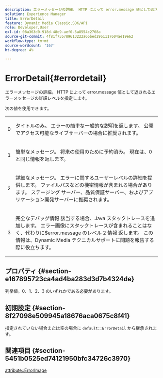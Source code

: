```yaml
---
description: エラーメッセージの詳細。 HTTP によって error.message 値として返されるエラーメッセージの詳細レベルを指定します。
solution: Experience Manager
title: ErrorDetail
feature: Dynamic Media Classic,SDK/API
role: Developer,User
exl-id: 08a363d0-918d-48e9-aef0-5a8554c2708a
source-git-commit: 4f81f755789613222a66bed2961117604ae19e62
workflow-type: tm+mt
source-wordcount: '167'
ht-degree: 4%

---
```


# ErrorDetail{#errordetail}

エラーメッセージの詳細。 HTTP によって error.message 値として返されるエラーメッセージの詳細レベルを指定します。

次の値を使用できます。

<table id="simpletable_26DC72727F224F2C8E97BF26619DB68B"> 
 <tr class="strow"> 
  <td class="stentry"> <p>0 </p></td> 
  <td class="stentry"> <p>タイトルのみ。 エラーの簡単な一般的な説明を返します。 公開でアクセス可能なライブサーバーの場合に推奨されます。 </p></td> 
 </tr> 
 <tr class="strow"> 
  <td class="stentry"> <p>1 </p></td> 
  <td class="stentry"> <p>簡単なメッセージ。 将来の使用のために予約済み。 現在は、0 と同じ情報を返します。 </p></td> 
 </tr> 
 <tr class="strow"> 
  <td class="stentry"> <p>2 </p></td> 
  <td class="stentry"> <p>詳細なメッセージ。 エラーに関するユーザーレベルの詳細を提供します。 ファイルパスなどの機密情報が含まれる場合があります。 ステージング サーバー、品質保証サーバー、およびアプリケーション開発サーバーに推奨されます。 </p></td> 
 </tr> 
 <tr class="strow"> 
  <td class="stentry"> <p>3 </p></td> 
  <td class="stentry"> <p>完全なデバッグ情報 該当する場合、Java スタックトレースを追加します。 エラー画像にスタックトレースが含まれることはなく、代わりに$error.message</span> のレベル 2 情報 <span class="codeph"> 返します。 この情報は、Dynamic Media テクニカルサポートに問題を報告する際に役立ちます。 </p></td> 
 </tr> 
</table>

## プロパティ {#section-e167895723ca4ad4ba283d3d7b4324de}

列挙値。0、1、2、3 のいずれかである必要があります。

## 初期設定 {#section-8f27098e509945a18676aca0675c8f41}

指定されていない場合または空の場合に `default::ErrorDetail` から継承されます。

## 関連項目 {#section-5451b0525ed74121950bfc34726c3970}

[attribute::ErrorImage](../../../../../is-api/image-catalog/image-serving-api-ref/c-image-catalog-reference/c-attributes-reference/r-errorimage.md#reference-c494d5d8b2584fe3800f35baabd0292c)
